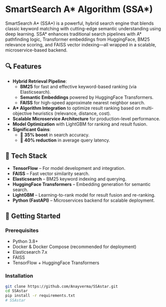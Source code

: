 # SmartSearch A* Algorithm (SSA*)

SmartSearch A* (SSA*) is a powerful, hybrid search engine that blends classic keyword matching with cutting-edge semantic understanding using deep learning. SSA* enhances traditional search pipelines with A* pathfinding logic, Transformer embeddings from HuggingFace, BM25 relevance scoring, and FAISS vector indexing—all wrapped in a scalable, microservice-based backend.

## 🔍 Features

- **Hybrid Retrieval Pipeline**:
  - **BM25** for fast and effective keyword-based ranking (via Elasticsearch).
  - **Semantic Embeddings** powered by HuggingFace Transformers.
  - **FAISS** for high-speed approximate nearest neighbor search.
- **A\* Algorithm Integration** to optimize result ranking based on multi-objective heuristics (relevance, distance, cost).
- **Scalable Microservice Architecture** for production-level performance.
- **Model Optimization** with LightGBM for ranking and result fusion.
- **Significant Gains**: 
  - 🔼 **35% boost** in search accuracy.
  - 🔽 **40% reduction** in average query latency.

## 🧠 Tech Stack

- **TensorFlow** – For model development and integration.
- **FAISS** – Fast vector similarity search.
- **Elasticsearch** – BM25 keyword indexing and querying.
- **HuggingFace Transformers** – Embedding generation for semantic search.
- **LightGBM** – Learning-to-rank model for result fusion and re-ranking.
- **Python (FastAPI)** – Microservices backend for scalable deployment.

## 🚀 Getting Started

### Prerequisites

- Python 3.8+
- Docker & Docker Compose (recommended for deployment)
- Elasticsearch 7.x
- FAISS
- TensorFlow + HuggingFace Transformers

### Installation

```bash
git clone https://github.com/Anayverma/SSAstar.git
cd SSAstar
pip install -r requirements.txt
# SSAstar
